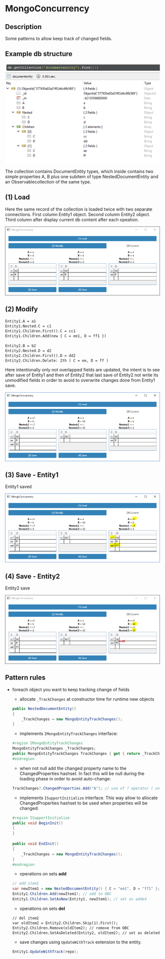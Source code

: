 # MongoConcurrency

## Description

Some patterns to allow keep track of changed fields.

## Example db structure

![img](images/0_structure.PNG)

The collection contains DocumentEntity types, which inside contains two simple properties A, B plus one subitem of type NestedDocumentEntity and an Observablecollection of the same type.

## (1) Load

Here the same record of the collection is loaded twice with two separate connections.
First column Entity1 object.
Second column Entity2 object.
Third column after display current db content after each opeation. 

![img](images/1_load.PNG)

## (2) Modify

```
Entity1.A = a1
Entity1.Nested.C = c1
Entity1.Children.First().C = cc1
Entity1.Children.Add(new { C = ee1, D = ff1 })

Entity2.B = b2
Entity2.Nested.D = d2
Entity2.Children.First().D = dd2
Entity2.Children.Delete: 2th ( C = ee, D = ff )
```

Here intentionally only not overlapped fields are updated, the intent is to see after save of Entity1 and then of Entity2 that last save of Entity2 not write its unmodified fields in order to avoid to overwrite changes done from Entity1 save.

![img](images/2_modify.PNG)

## (3) Save - Entity1

Entity1 saved

![img](images/3_save.PNG)

## (4) Save - Entity2

Entity2 save

![img](images/4_save.PNG)

## Pattern rules
- foreach object you want to keep tracking change of fields
    - allocate `_TrackChanges` at constructor time for runtime new objects
    ```csharp
    public NestedDocumentEntity()
    {
        _TrackChanges = new MongoEntityTrackChanges();
    }
    ```

    - implements `IMongoEntityTrackChanges` interface:
    ```csharp
    #region IMongoEntityTrackChanges
    MongoEntityTrackChanges _TrackChanges;       
    public MongoEntityTrackChanges TrackChanges { get { return _TrackChanges; } }        
    #endregion
    ```

    - when not null add the changed property name to the ChangedProperties hashset. In fact this will be null during the loading phase in order to avoid auto-change:
    ```csharp
    TrackChanges?.ChangedProperties.Add("A"); // use of ? operator ( until endinit is null )
    ```

    - implements `ISupportInitialize` interface. This way allow to allocate ChangedProperties hashset to be used when properties will be changed:
    ```csharp
    #region ISupportInitialize
    public void BeginInit()
    {
    }

    public void EndInit()
    {
        _TrackChanges = new MongoEntityTrackChanges();
    }
    #endregion
    ```

    - operations on sets **add**
    ```csharp
    // add item1
    var newItem1 = new NestedDocumentEntity() { C = "ee1", D = "ff1" };
    Entity1.Children.Add(newItem1); // add to OBC
    Entity1.Children.SetAsNew(Entity1, newItem1); // set as added
    ```

    - operations on sets **del**
    ```chsarp
    // del item2
    var oldItem2 = Entity2.Children.Skip(1).First();
    Entity2.Children.Remove(oldItem2); // remove from OBC                
    Entity2.Children.SetAsDeleted(Entity2, oldItem2); // set as deleted 
    ```

    - save changes using `UpdateWithTrack` extension to the entity.
    ```csharp
    Entity1.UpdateWithTrack(repo);
    ```
